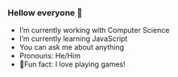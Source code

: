 ### Hellow everyone 👋


-  I’m currently working with Computer Science
-  I’m currently learning JavaScript
-  You can ask me about anything
-  Pronouns: He/Him
-  👻Fun fact: I love playing games!
